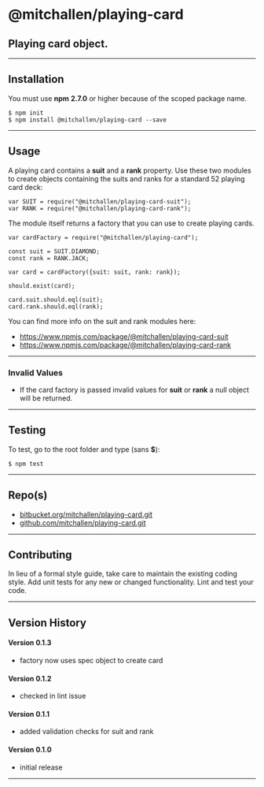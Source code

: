 
@mitchallen/playing-card
==
Playing card object.
--
* * *
## Installation

You must use __npm__ __2.7.0__ or higher because of the scoped package name.

    $ npm init
    $ npm install @mitchallen/playing-card --save
     
* * *

## Usage

A playing card contains a __suit__ and a __rank__ property. Use these two modules to create objects containing the suits and ranks for a standard 52 playing card deck:

    var SUIT = require("@mitchallen/playing-card-suit");
    var RANK = require("@mitchallen/playing-card-rank");

The module itself returns a factory that you can use to create playing cards.

	var cardFactory = require("@mitchallen/playing-card");

    const suit = SUIT.DIAMOND;
    const rank = RANK.JACK;
    
    var card = cardFactory({suit: suit, rank: rank});
    
	should.exist(card);

	card.suit.should.eql(suit);
    card.rank.should.eql(rank);
    
You can find more info on the suit and rank modules here:

* https://www.npmjs.com/package/@mitchallen/playing-card-suit
* https://www.npmjs.com/package/@mitchallen/playing-card-rank

* * *

### Invalid Values

* If the card factory is passed invalid values for __suit__ or __rank__ a null object will be returned.

* * *

## Testing

To test, go to the root folder and type (sans __$__):

    $ npm test
   
* * *
 
## Repo(s)

* [bitbucket.org/mitchallen/playing-card.git](https://bitbucket.org/mitchallen/playing-card.git)
* [github.com/mitchallen/playing-card.git](https://github.com/mitchallen/playing-card.git)

* * *

## Contributing

In lieu of a formal style guide, take care to maintain the existing coding style.
Add unit tests for any new or changed functionality. Lint and test your code.

* * *

## Version History

#### Version 0.1.3

* factory now uses spec object to create card

#### Version 0.1.2 

* checked in lint issue

#### Version 0.1.1 

* added validation checks for suit and rank

#### Version 0.1.0 

* initial release

* * *
